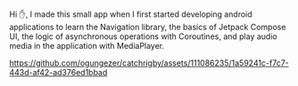 Hi :hand:, I made this small app when I first started developing android applications to learn the Navigation library, the basics of Jetpack Compose UI, the logic of asynchronous operations with Coroutines, and play audio media in the application with MediaPlayer.

https://github.com/ogungezer/catchrigby/assets/111086235/1a59241c-f7c7-443d-af42-ad376ed1bbad

